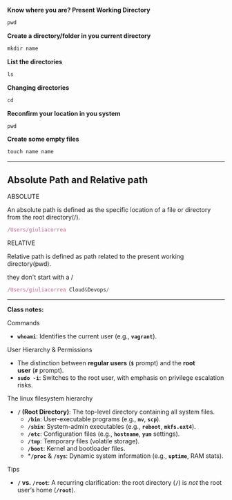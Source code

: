 **Know where you are? Present Working Directory**

```jsx
pwd
```

**Create a directory/folder in you current directory**

```jsx
mkdir name
```

**List the directories** 

```jsx
ls
```

**Changing directories**

```jsx
cd
```

**Reconfirm your location in you system**

```jsx
pwd
```

**Create some empty files**

```jsx
touch name name
```

---

## Absolute Path and Relative path

ABSOLUTE

An absolute path is defined as the specific location of a file or directory from the root directory(/).

```jsx
/Users/giuliacorrea
```

RELATIVE

Relative path is defined as path related to the present working directory(pwd).

they don't start with a / 

```jsx
/Users/giuliacorrea Cloud&Devops/
```

---

**Class notes:**

Commands

- **`whoami`**: Identifies the current user (e.g., **`vagrant`**).

User Hierarchy & Permissions

- The distinction between **regular users** (**`$`** prompt) and the **root user** (**`#`** prompt).
- **`sudo -i`**: Switches to the root user, with emphasis on privilege escalation risks.

The linux filesystem hierarchy

- **`/` (Root Directory)**: The top-level directory containing all system files.
    - **`/bin`**: User-executable programs (e.g., **`mv`**, **`scp`**).
    - **`/sbin`**: System-admin executables (e.g., **`reboot`**, **`mkfs.ext4`**).
    - **`/etc`**: Configuration files (e.g., **`hostname`**, **`yum`** settings).
    - **`/tmp`**: Temporary files (volatile storage).
    - **`/boot`**: Kernel and bootloader files.
    - ***`/proc`** & **`/sys`**: Dynamic system information (e.g., **`uptime`**, RAM stats).

Tips 

- **`/` vs. `/root`**: A recurring clarification: the root directory (**`/`**) is *not* the root user’s home (**`/root`**).